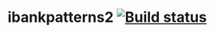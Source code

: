 # ibankpatterns2 [![Build status](https://ci.appveyor.com/api/projects/status/hvd3ce5qt9jo1c7c?svg=true)](https://ci.appveyor.com/project/EkaterinaEv/ibankpatterns2)
